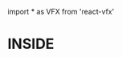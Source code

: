 import * as VFX from 'react-vfx'

<h1>
  <VFX.VFXSpan shader="glitch">INSIDE</VFX.VFXSpan><br/>
  <VFX.VFXImg src="./logo.png" alt="REACT-VFX" shader="glitch"/>
</h1>
